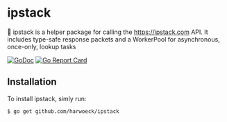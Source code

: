 # ipstack

:satellite: ipstack is a helper package for calling the https://ipstack.com API. It includes type-safe response packets and a WorkerPool for asynchronous, once-only, lookup tasks

[![GoDoc](https://godoc.org/github.com/harwoeck/ipstack?status.svg)](https://godoc.org/github.com/harwoeck/ipstack)
[![Go Report Card](https://goreportcard.com/badge/github.com/harwoeck/ipstack)](https://goreportcard.com/report/github.com/harwoeck/ipstack)

## Installation

To install ipstack, simly run:

```bash
$ go get github.com/harwoeck/ipstack
```
